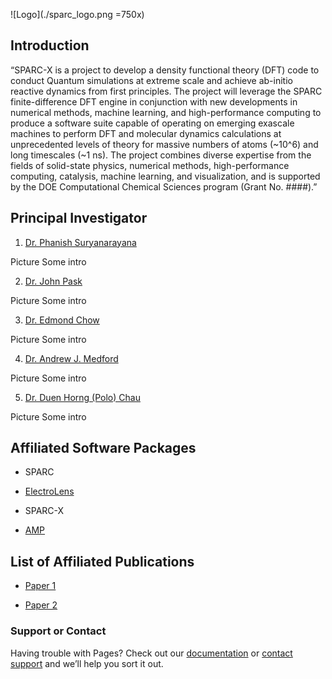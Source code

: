 ![Logo](./sparc_logo.png =750x)

## Introduction

“SPARC-X is a project to develop a density functional theory (DFT) code to conduct Quantum simulations at extreme scale and achieve ab-initio reactive dynamics from first principles. The project will leverage the SPARC finite-difference DFT engine in conjunction with new developments in numerical methods, machine learning, and high-performance computing to produce a software suite capable of operating on emerging exascale machines to perform DFT and molecular dynamics calculations at unprecedented levels of theory for massive numbers of atoms (~10^6) and long timescales (~1 ns). The project combines diverse expertise from the fields of solid-state physics, numerical methods, high-performance computing, catalysis, machine learning, and visualization, and is supported by the DOE Computational Chemical Sciences program (Grant No. ####).”


## Principal Investigator

1. [Dr. Phanish Suryanarayana](http://www.phanish.ce.gatech.edu)

 Picture
 Some intro
 
2. [Dr. John Pask](https://pls.llnl.gov/people/staff-bios/physics/pask-j)

 Picture
 Some intro
 
3. [Dr. Edmond Chow](https://www.cc.gatech.edu/~echow/)

 Picture
 Some intro
 
4. [Dr. Andrew J. Medford](https://www.medford.chbe.gatech.edu/)

 Picture
 Some intro

5. [Dr. Duen Horng (Polo) Chau](https://www.cc.gatech.edu/~dchau/)

 Picture
 Some intro
 
## Affiliated Software Packages
* SPARC

* [ElectroLens](https://github.com/ray38/ElectroLens)

* SPARC-X

* [AMP](https://amp.readthedocs.io/en/latest/)

## List of Affiliated Publications
* [Paper 1](https://arxiv.org/abs/1603.04339)

* [Paper 2](https://arxiv.org/abs/1603.04334)

### Support or Contact

Having trouble with Pages? Check out our [documentation](https://help.github.com/categories/github-pages-basics/) or [contact support](https://github.com/contact) and we’ll help you sort it out.
